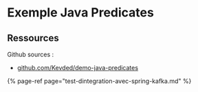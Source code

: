 # Exemple Java Predicates

## Ressources

Github sources :

* [github.com/Kevded/demo-java-predicates](https://github.com/Kevded/demo-java-predicates)



{% page-ref page="test-dintegration-avec-spring-kafka.md" %}





